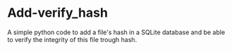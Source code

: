 # Add-verify_hash
A simple python code to add a file's hash in a SQLite database and be able to verify the integrity of this file trough hash.
